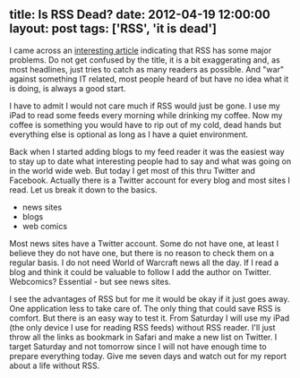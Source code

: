 title: Is RSS Dead?
date: 2012-04-19 12:00:00
layout: post
tags: ['RSS', 'it is dead']
---
I came across an [interesting article][1] indicating that RSS has some major problems. 
Do not get confused by the title, it is a bit exaggerating and, as most headlines,
just tries to catch as many readers as possible. And "war" against something IT related,
most people heard of but have no idea what it is doing, is always a good start.
<!--MORE-->

I have to admit I would not care much if RSS would just be gone. I use
my iPad to read some feeds every morning while drinking my coffee. Now my coffee is
something you would have to rip out of my cold, dead hands but everything else is
optional as long as I have a quiet environment.

Back when I started adding blogs to my feed reader it was the easiest way to stay
up to date what interesting people had to say and what was going on in the world wide
web. But today I get most of this thru Twitter and Facebook. Actually there is a
Twitter account for every blog and most sites I read. Let us break it down to the basics.

  * news sites
  * blogs
  * web comics

Most news sites have a Twitter account. Some do not have one, at least I believe they
do not have one, but there is no reason to check them on a regular basis. I do not need
World of Warcraft news all the day. If I read a blog and think it could be valuable to
follow I add the author on Twitter. Webcomics? Essential - but see news sites.

I see the advantages of RSS but for me it would be okay if it just goes away. One 
application less to take care of. The only thing that could save RSS is comfort. But
there is an easy way to test it. From Saturday I will use my iPad (the only device
I use for reading RSS feeds) without RSS reader. I'll just throw all the links as
bookmark in Safari and make a new list on Twitter. I target Saturday and not tomorrow
since I will not have enough time to prepare everything today. Give me seven days and
watch out for my report about a life without RSS.

[1]: http://stage.vambenepe.com/archives/1932
